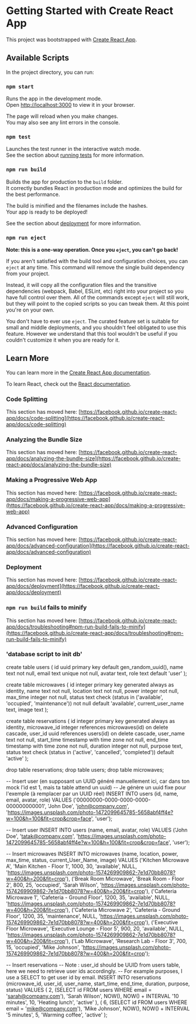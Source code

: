 # Getting Started with Create React App

This project was bootstrapped with [Create React App](https://github.com/facebook/create-react-app).

## Available Scripts

In the project directory, you can run:

### `npm start`

Runs the app in the development mode.\
Open [http://localhost:3000](http://localhost:3000) to view it in your browser.

The page will reload when you make changes.\
You may also see any lint errors in the console.

### `npm test`

Launches the test runner in the interactive watch mode.\
See the section about [running tests](https://facebook.github.io/create-react-app/docs/running-tests) for more information.

### `npm run build`

Builds the app for production to the `build` folder.\
It correctly bundles React in production mode and optimizes the build for the best performance.

The build is minified and the filenames include the hashes.\
Your app is ready to be deployed!

See the section about [deployment](https://facebook.github.io/create-react-app/docs/deployment) for more information.

### `npm run eject`

**Note: this is a one-way operation. Once you `eject`, you can't go back!**

If you aren't satisfied with the build tool and configuration choices, you can `eject` at any time. This command will remove the single build dependency from your project.

Instead, it will copy all the configuration files and the transitive dependencies (webpack, Babel, ESLint, etc) right into your project so you have full control over them. All of the commands except `eject` will still work, but they will point to the copied scripts so you can tweak them. At this point you're on your own.

You don't have to ever use `eject`. The curated feature set is suitable for small and middle deployments, and you shouldn't feel obligated to use this feature. However we understand that this tool wouldn't be useful if you couldn't customize it when you are ready for it.

## Learn More

You can learn more in the [Create React App documentation](https://facebook.github.io/create-react-app/docs/getting-started).

To learn React, check out the [React documentation](https://reactjs.org/).

### Code Splitting

This section has moved here: [https://facebook.github.io/create-react-app/docs/code-splitting](https://facebook.github.io/create-react-app/docs/code-splitting)

### Analyzing the Bundle Size

This section has moved here: [https://facebook.github.io/create-react-app/docs/analyzing-the-bundle-size](https://facebook.github.io/create-react-app/docs/analyzing-the-bundle-size)

### Making a Progressive Web App

This section has moved here: [https://facebook.github.io/create-react-app/docs/making-a-progressive-web-app](https://facebook.github.io/create-react-app/docs/making-a-progressive-web-app)

### Advanced Configuration

This section has moved here: [https://facebook.github.io/create-react-app/docs/advanced-configuration](https://facebook.github.io/create-react-app/docs/advanced-configuration)

### Deployment

This section has moved here: [https://facebook.github.io/create-react-app/docs/deployment](https://facebook.github.io/create-react-app/docs/deployment)

### `npm run build` fails to minify

This section has moved here: [https://facebook.github.io/create-react-app/docs/troubleshooting#npm-run-build-fails-to-minify](https://facebook.github.io/create-react-app/docs/troubleshooting#npm-run-build-fails-to-minify)

### 'database script to init db'

create table users (
id uuid primary key default gen_random_uuid(),
name text not null,
email text unique not null,
avatar text,
role text default 'user'
);

create table microwaves (
id integer primary key generated always as identity,
name text not null,
location text not null,
power integer not null,
max_time integer not null,
status text check (status in ('available', 'occupied', 'maintenance')) not null default 'available',
current_user_name text,
image text
);

create table reservations (
id integer primary key generated always as identity,
microwave_id integer references microwaves(id) on delete cascade,
user_id uuid references users(id) on delete cascade,
user_name text not null,
start_time timestamp with time zone not null,
end_time timestamp with time zone not null,
duration integer not null,
purpose text,
status text check (status in ('active', 'cancelled', 'completed')) default 'active'
);

drop table reservations;
drop table users;
drop table microwaves;



-- Insert user (en supposant un UUID généré manuellement ici, car dans ton mock l'id est 1, mais ta table attend un uuid)
-- Je génère un uuid fixe pour l'exemple (à remplacer par un UUID réel)
INSERT INTO users (id, name, email, avatar, role) VALUES
('00000000-0000-0000-0000-000000000001', 'John Doe', 'john@company.com', 'https://images.unsplash.com/photo-1472099645785-5658abf4ff4e?w=100&h=100&fit=crop&crop=face', 'user');


-- Insert user
INSERT INTO users (name, email, avatar, role) VALUES
('John Doe', 'tatak@company.com', 'https://images.unsplash.com/photo-1472099645785-5658abf4ff4e?w=100&h=100&fit=crop&crop=face', 'user');

-- Insert microwaves
INSERT INTO microwaves (name, location, power, max_time, status, current_User_Name, image) VALUES
('Kitchen Microwave A', 'Main Kitchen - Floor 1', 1000, 30, 'available', NULL, 'https://images.unsplash.com/photo-1574269909862-7e1d70bb8078?w=400&h=200&fit=crop'),
('Break Room Microwave', 'Break Room - Floor 2', 800, 25, 'occupied', 'Sarah Wilson', 'https://images.unsplash.com/photo-1574269909862-7e1d70bb8078?w=400&h=200&fit=crop'),
('Cafeteria Microwave 1', 'Cafeteria - Ground Floor', 1200, 35, 'available', NULL, 'https://images.unsplash.com/photo-1574269909862-7e1d70bb8078?w=400&h=200&fit=crop'),
('Cafeteria Microwave 2', 'Cafeteria - Ground Floor', 1200, 35, 'maintenance', NULL, 'https://images.unsplash.com/photo-1574269909862-7e1d70bb8078?w=400&h=200&fit=crop'),
('Executive Floor Microwave', 'Executive Lounge - Floor 5', 900, 20, 'available', NULL, 'https://images.unsplash.com/photo-1574269909862-7e1d70bb8078?w=400&h=200&fit=crop'),
('Lab Microwave', 'Research Lab - Floor 3', 700, 15, 'occupied', 'Mike Johnson', 'https://images.unsplash.com/photo-1574269909862-7e1d70bb8078?w=400&h=200&fit=crop');

-- Insert reservations
-- Note : user_id should be UUID from users table, here we need to retrieve user ids accordingly.
-- For example purposes, I use a SELECT to get user id by email.
INSERT INTO reservations (microwave_id, user_id, user_name, start_time, end_time, duration, purpose, status) VALUES
(
2,
(SELECT id FROM users WHERE email = 'sarah@company.com'),
'Sarah Wilson',
NOW(),
NOW() + INTERVAL '10 minutes',
10,
'Heating lunch',
'active'
),
(
6,
(SELECT id FROM users WHERE email = 'mike@company.com'),
'Mike Johnson',
NOW(),
NOW() + INTERVAL '5 minutes',
5,
'Warming coffee',
'active'
);
